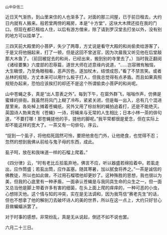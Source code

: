     山中杂信二 

   近日天气渐热，到山里来住的人也渐多了。对面的那三间屋，已于前日租去，大约日内就有人搬来。般若堂两傍的厢房，本是“十方堂”，这块大木牌还挂在我的门口。但现在都已租给人住，以后有游方僧来，除了请到罗汉堂去打坐以外，没有别的地方可以挂单了。

   三四天前大殿里的小菩萨，失少了两尊，方丈说是看守大殿的和尚偷卖给游客了，于是又将他捆起来，打了一顿，但是这回不曾送官，因为次晨我又听见他在后堂敲那大木鱼了。（前回被捉去的和尚，已经出来，搬到别的寺里去了。）当时我正翻阅《诸经要集》六度部的忍辱篇，道世大师在述意缘内说道，“……岂容微有触恼，大生瞋恨，乃至角眼相看，恶声厉色，遂加杖木，结恨成怨，”看了不禁苦笑。或者丛林的规矩，方丈本来可以用什么板子打人，但我总觉得有点矛盾。而且如果真照规矩办起来，恐怕应该挨打的却还不是这个所谓偷卖小菩萨的和尚呢。

   山中苍蝇之多，真是“出人意表之外”。每到下午，在窗外群飞，嗡嗡作声，仿佛是蜜蜂的排衙。我虽然将风门上糊了冷布，紧紧关闭，但是每一出入，总有几个混进屋里来。各处棹上摊着苍蝇纸，另外又用了棕丝制的蝇拍追着打，还是不能绝灭。英国诗人勃来克有《苍蝇》一诗，将蝇来与无常的人生相比；日本小林一茶的俳句道，“不要打哪！那苍蝇搓他的手，搓他的脚呢。”我平常都很是爱念，但在实际上却不能这样的宽大了。一茶又有一句俳句，序云，

   “捉到一个虱子，将他掐死固然可怜，要把他舍在门外，让他绝食，也觉得不忍；忽然的想到我佛从前给与鬼子母的东西，成此。

   虱子呵，放在和我味道一样的石榴上爬着。”

   《四分律》云，“时有老比丘拾虱弃地，佛言不应，听以器盛若绵拾着中。若虱走出，应作筒盛；若虱出筒，应作盖塞。随其寒暑，加以腻食将养之。”一茶是诚信的佛教徒，所以也如此做，不过用石榴喂他却更妙了。这种殊胜的思想，我也很以为美，但我的心底里有一种矛盾，一面承认苍蝇是与我同具生命的众生之一，但一面又总当他是脚上带着许多有害的细菌，在头上面上爬的痒痒的，一种可恶的小虫，心想除灭他。这个情与知的冲突，实在是无法调和，因为我笃信“赛老先生”的话，但也不想拿了他的解剖刀去破坏诗人的美的世界，所以在这一点上，大约只好甘心且做蝙蝠派罢了。

   对于时事的感想，非常纷乱，真是无从说起，倒还不如不说也罢。

   六月二十三日。

